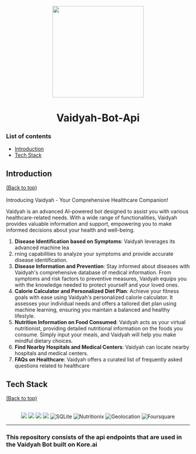 <div align="center">
  <img src="https://github.com/anotherwebguy/Vaidyah-Bot-Api/assets/66346161/6ba6f86d-4179-4f5a-bb83-7d08a98f2954" height=250 width=250>
  <h1>Vaidyah-Bot-Api</h1>
</div>


### List of contents

- [Introduction](#introduction)
- [Tech Stack](#tech-stack)

  
## Introduction
[(Back to top)](#list-of-contents) <br><br>
Introducing Vaidyah - Your Comprehensive Healthcare Companion!  

Vaidyah is an advanced AI-powered bot designed to assist you with various healthcare-related needs. 
With a wide range of functionalities, Vaidyah provides valuable information and support, empowering you to make informed decisions about your health and well-being. 
1. <b>Disease Identification based on Symptoms</b>:    Vaidyah leverages its advanced machine lea
2. rning capabilities to analyze your symptoms and provide accurate disease identification.
3. <b>Disease Information and Prevention</b>:    Stay informed about diseases with Vaidyah's comprehensive database of medical information. From symptoms and risk factors to preventive measures, Vaidyah equips you with the knowledge needed to protect yourself and your loved ones.
4. <b>Calorie Calculator and Personalized Diet Plan</b>:    Achieve your fitness goals with ease using Vaidyah's personalized calorie calculator. It assesses your individual needs and offers a tailored diet plan using machine learning, ensuring you maintain a balanced and healthy lifestyle.
5. <b>Nutrition Information on Food Consumed</b>:    Vaidyah acts as your virtual nutritionist, providing detailed nutritional information on the foods you consume. Simply input your meals, and Vaidyah will help you make mindful dietary choices.
6. <b>Find Nearby Hospitals and Medical Centers</b>:    Vaidyah can locate nearby hospitals and medical centers. 
7. <b>FAQs on Healthcare</b>:     Vaidyah offers a curated list of frequently asked questions related to healthcare


## Tech Stack
[(Back to top)](#list-of-contents) <br><br>

<p align="center">
  <img src="https://img.shields.io/badge/python-3670A0?style=for-the-badge&logo=python&logoColor=ffdd54"/>   <img src="https://img.shields.io/badge/django-%23092E20.svg?style=for-the-badge&logo=django&logoColor=white"/>   <img src="https://img.shields.io/badge/DJANGO-REST-ff1709?style=for-the-badge&logo=django&logoColor=white&color=ff1709&labelColor=gray"/>   <img src="https://img.shields.io/badge/mongodb-%23363636.svg?style=for-the-badge&logo=mongodb&logoColor=white"/>   <img alt="SQLite" src ="https://img.shields.io/badge/sqlite-%2307405e.svg?style=for-the-badge&logo=sqlite&logoColor=white"/> <img alt="Nutritionix" src ="https://img.shields.io/badge/nutritionix-api-ff1709?style=for-the-badge&logo=nutritionix-api&logoColor=white"/>  <img alt="Geolocation" src ="https://img.shields.io/badge/geolocation-api-%23092E20.svg?style=for-the-badge&logo=geolocation-api&logoColor=white"/> <img alt="Foursquare" src ="https://img.shields.io/badge/foursquare-api-%23363636.svg?style=for-the-badge&logo=foursquare-api&logoColor=white"/>
</p>

----

### This repository consists of the api endpoints that are used in the Vaidyah Bot built on Kore.ai
